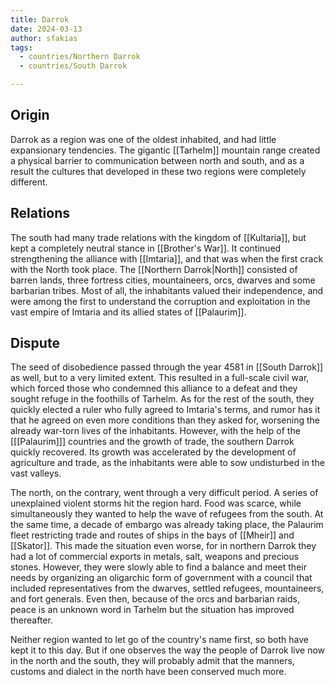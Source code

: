 ```yaml
---
title: Darrok
date: 2024-03-13
author: sfakias
tags:
  - countries/Northern Darrok
  - countries/South Darrok

---
```


## Origin

Darrok as a region was one of the oldest inhabited, and had little expansionary tendencies. The gigantic [[Tarhelm]] mountain range created a physical barrier to communication between north and south, and as a result the cultures that developed in these two regions were completely different.

## Relations

The south had many trade relations with the kingdom of [[Kultaria]], but kept a completely neutral stance in [[Brother's War]]. It continued strengthening the alliance with [[Imtaria]], and that was when the first crack with the North took place. The [[Northern Darrok|North]] consisted of barren lands, three fortress cities, mountaineers, orcs, dwarves and some barbarian tribes. Most of all, the inhabitants valued their independence, and were among the first to understand the corruption and exploitation in the vast empire of Imtaria and its allied states of [[Palaurim]].

## Dispute

The seed of disobedience passed through the year 4581 in [[South Darrok]] as well, but to a very limited extent. This resulted in a full-scale civil war, which forced those who condemned this alliance to a defeat and they sought refuge in the foothills of Tarhelm. As for the rest of the south, they quickly elected a ruler who fully agreed to Imtaria's terms, and rumor has it that he agreed on even more conditions than they asked for, worsening the already war-torn lives of the inhabitants. However, with the help of the [[[Palaurim]]] countries and the growth of trade, the southern Darrok quickly recovered. Its growth was accelerated by the development of agriculture and trade, as the inhabitants were able to sow undisturbed in the vast valleys.

The north, on the contrary, went through a very difficult period. A series of unexplained violent storms hit the region hard. Food was scarce, while simultaneously they wanted to help the wave of refugees from the south. At the same time, a decade of embargo was already taking place, the Palaurim fleet restricting trade and routes of ships in the bays of [[Mheir]] and [[Skator]]. This made the situation even worse, for in northern Darrok they had a lot of commercial exports in metals, salt, weapons and precious stones. However, they were slowly able to find a balance and meet their needs by organizing an oligarchic form of government with a council that included representatives from the dwarves, settled refugees, mountaineers, and fort generals. Even then, because of the orcs and barbarian raids, peace is an unknown word in Tarhelm but the situation has improved thereafter.

Neither region wanted to let go of the country's name first, so both have kept it to this day. But if one observes the way the people of Darrok live now in the north and the south, they will probably admit that the manners, customs and dialect in the north have been conserved much more.